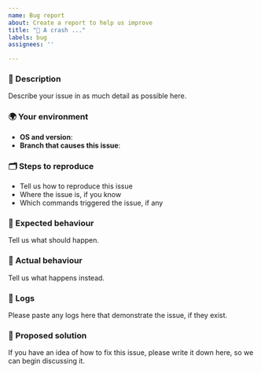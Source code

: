 ```yaml
---
name: Bug report
about: Create a report to help us improve
title: "🐞 A crash ..."
labels: bug
assignees: ''

---
```


### 📝 Description

Describe your issue in as much detail as possible here.

### 🌍 Your environment

* **OS and version**:
* **Branch that causes this issue**:

### 🗂 Steps to reproduce

* Tell us how to reproduce this issue <br />
* Where the issue is, if you know <br />
* Which commands triggered the issue, if any

### 🎯 Expected behaviour

Tell us what should happen.

### 👻 Actual behaviour

Tell us what happens instead.

### 👀 Logs

Please paste any logs here that demonstrate the issue, if they exist.

### 🚀 Proposed solution

If you have an idea of how to fix this issue, please write it down here, so we can begin discussing it.

